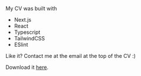 My CV was built with

- Next.js
- React
- Typescript
- TailwindCSS
- ESlint

Like it? Contact me at the email at the top of the CV :)

Download it [here](https://github.com/dalmo3/cv/raw/main/public/Dalmo-Mendonca-CV-latest.pdf).
